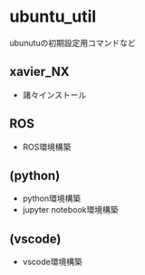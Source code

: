 # ubuntu_util
ubunutuの初期設定用コマンドなど

## xavier_NX
- 諸々インストール

## ROS
- ROS環境構築

## (python)
- python環境構築
- jupyter notebook環境構築

## (vscode)
- vscode環境構築
